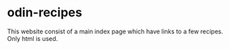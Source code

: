 # odin-recipes
This website consist of a main index page which have links to a few recipes.
Only html is used.